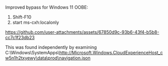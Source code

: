 Improved bypass for Windows 11 OOBE:

1. Shift-F10
2. start ms-cxh:localonly

https://github.com/user-attachments/assets/67850d9c-93b6-43f4-b5b8-cc7c1f23db23

This was found independently by examining C:\Windows\SystemApps\http://Microsoft.Windows.CloudExperienceHost_cw5n1h2txyewy\data\prod\navigation.json

